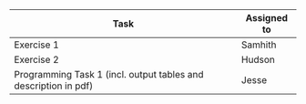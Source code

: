 | Task                                                                     | Assigned to |
|--------------------------------------------------------------------------|-------------|
| Exercise 1                                                               |   Samhith   |
| Exercise 2                                                               | Hudson      |
| Programming Task 1 (incl. output tables and description in pdf)          | Jesse       | 
